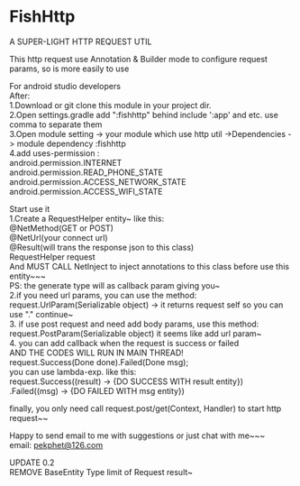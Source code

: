 # FishHttp
A SUPER-LIGHT HTTP REQUEST UTIL

This http request use Annotation & Builder mode to configure request params, so is more easily to use

For android studio developers<br/>
After:<br/>
1.Download or git clone this module in your project dir.</br>
2.Open settings.gradle add ":fishhttp" behind include ':app' and etc. use comma to separate them</br>
3.Open module setting -> your module which use http util ->Dependencies -> module dependency :fishhttp</br>
4.add uses-permission :</br>
    android.permission.INTERNET</br>
    android.permission.READ_PHONE_STATE</br>
    android.permission.ACCESS_NETWORK_STATE</br>
    android.permission.ACCESS_WIFI_STATE</br>

Start use it</br>
1.Create a RequestHelper entity~   like this:</br>
@NetMethod(GET or POST)</br>
@NetUrl(your connect url)</br>
@Result(will trans the response json to this class)</br>
RequestHelper<RESULT> request</br>
And MUST CALL NetInject to inject annotations to this class  before use this entity~~~</br>
PS: the generate type will as callback param giving you~</br>
2.if you need url params, you can use the method:</br>
request.UrlParam(Serializable object) -> it returns request self so you can use "." continue~</br>
3. if use post request and need add body params, use this method:</br>
request.PostParam(Serializable object)  it seems like add url param~</br>
4. you can add callback when the request is success or failed</br>
AND THE CODES WILL RUN IN MAIN THREAD!</br>
request.Success(Done<Result> done).Failed(Done<String> msg);</br>
you can use lambda-exp. like this:</br>
request.Success((result) -> {DO SUCCESS WITH result entity})</br>
  .Failed((msg) -> {DO FAILED WITH msg entity})</br>

finally, you only need call request.post/get(Context, Handler) to start http request~~</br>

Happy to send email to me with suggestions or just chat with me~~~</br>
email: pekphet@126.com</br>

UPDATE 0.2  </br>
REMOVE BaseEntity Type limit of Request result~






